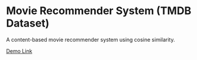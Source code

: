# Movie Recommender System (TMDB Dataset)

A content-based movie recommender system using cosine similarity.

[Demo Link](https://bipinkumar8521-movie-recommender-app-laupl5.streamlit.app/)
